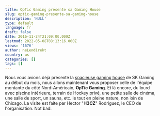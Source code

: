 ```yaml
---
title: OpTic Gaming présente sa Gaming House
slug: optic-gaming-presente-sa-gaming-house
description: 'NULL'
type: default
language: fr
draft: false
date: 2016-11-24T21:09:00.000Z
lastmod: 2022-05-08T08:13:16.000Z
views: '1676'
author: neLendirekt
country: us
categories: []
tags: []
---
```

Nous vous avions déjà présenté la [spacieuse gaming house](https:///fr/flash/sk-gaming-nous-fait-visiter-sa-gaming-house/5) de SK Gaming au début du mois, nous allons maintenant vous proposer celle de l'équipe montante du côté Nord-Américain, **OpTic Gaming**. Et là encore, du lourd avec piscine intérieure, terrain de Hockey privé, une petite salle de cinéma, une salle de sport, un sauna, etc. le tout en pleine nature, non loin de Chicago. La visite est faite par Hector "**H3CZ**" Rodriguez, le CEO de l'organisation. Not bad.
